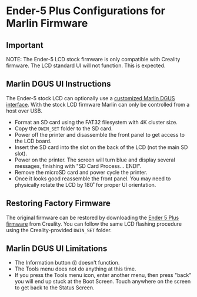 # Ender-5 Plus Configurations for Marlin Firmware

## Important

NOTE: The Ender-5 LCD stock firmware is only compatible with Creality firmware. The LCD standard UI will not function. This is expected.

## Marlin DGUS UI Instructions

The Ender-5 stock LCD can optionally use a [customized Marlin DGUS interface](https://github.com/coldtobi/Marlin_DGUS_Resources). With the stock LCD firmware Marlin can only be controlled from a host over USB.

- Format an SD card using the FAT32 filesystem with 4K cluster size.
- Copy the `DWIN_SET` folder to the SD card.
- Power off the printer and disassemble the front panel to get access to the LCD board.
- Insert the SD card into the slot on the back of the LCD (not the main SD slot).
- Power on the printer. The screen will turn blue and display several messages, finishing with "SD Card Process... END!".
- Remove the microSD card and power cycle the printer.
- Once it looks good reassemble the front panel. You may need to physically rotate the LCD by 180˚ for proper UI orientation.

## Restoring Factory Firmware

The original firmware can be restored by downloading the [Ender 5 Plus firmware](https://www.creality.com/download) from Creality. You can follow the same LCD flashing procedure using the Creality-provided `DWIN_SET` folder.

## Marlin DGUS UI Limitations

- The Information button (i) doesn't function.
- The Tools menu does not do anything at this time.
- If you press the Tools menu icon, enter another menu, then press "back" you will end up stuck at the Boot Screen. Touch anywhere on the screen to get back to the Status Screen.
